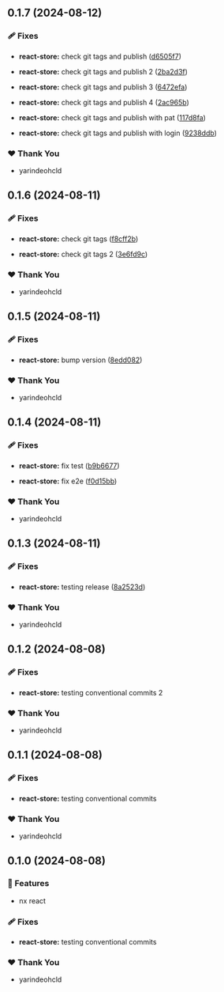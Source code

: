 ## 0.1.7 (2024-08-12)


### 🩹 Fixes

- **react-store:** check git tags and publish ([d6505f7](https://github.com/yarindeoh/react-monorepo/commit/d6505f7))

- **react-store:** check git tags and publish 2 ([2ba2d3f](https://github.com/yarindeoh/react-monorepo/commit/2ba2d3f))

- **react-store:** check git tags and publish 3 ([6472efa](https://github.com/yarindeoh/react-monorepo/commit/6472efa))

- **react-store:** check git tags and publish 4 ([2ac965b](https://github.com/yarindeoh/react-monorepo/commit/2ac965b))

- **react-store:** check git tags and publish with pat ([117d8fa](https://github.com/yarindeoh/react-monorepo/commit/117d8fa))

- **react-store:** check git tags and publish with login ([9238ddb](https://github.com/yarindeoh/react-monorepo/commit/9238ddb))


### ❤️  Thank You

- yarindeohcld

## 0.1.6 (2024-08-11)


### 🩹 Fixes

- **react-store:** check git tags ([f8cff2b](https://github.com/yarindeoh/react-monorepo/commit/f8cff2b))

- **react-store:** check git tags 2 ([3e6fd9c](https://github.com/yarindeoh/react-monorepo/commit/3e6fd9c))


### ❤️  Thank You

- yarindeohcld

## 0.1.5 (2024-08-11)


### 🩹 Fixes

- **react-store:** bump version ([8edd082](https://github.com/yarindeoh/react-monorepo/commit/8edd082))


### ❤️  Thank You

- yarindeohcld

## 0.1.4 (2024-08-11)


### 🩹 Fixes

- **react-store:** fix test ([b9b6677](https://github.com/yarindeoh/react-monorepo/commit/b9b6677))

- **react-store:** fix e2e ([f0d15bb](https://github.com/yarindeoh/react-monorepo/commit/f0d15bb))


### ❤️  Thank You

- yarindeohcld

## 0.1.3 (2024-08-11)


### 🩹 Fixes

- **react-store:** testing release ([8a2523d](https://github.com/yarindeoh/react-monorepo/commit/8a2523d))


### ❤️  Thank You

- yarindeohcld

## 0.1.2 (2024-08-08)


### 🩹 Fixes

- **react-store:** testing conventional commits 2


### ❤️  Thank You

- yarindeohcld

## 0.1.1 (2024-08-08)


### 🩹 Fixes

- **react-store:** testing conventional commits


### ❤️  Thank You

- yarindeohcld

## 0.1.0 (2024-08-08)


### 🚀 Features

- nx react


### 🩹 Fixes

- **react-store:** testing conventional commits


### ❤️  Thank You

- yarindeohcld